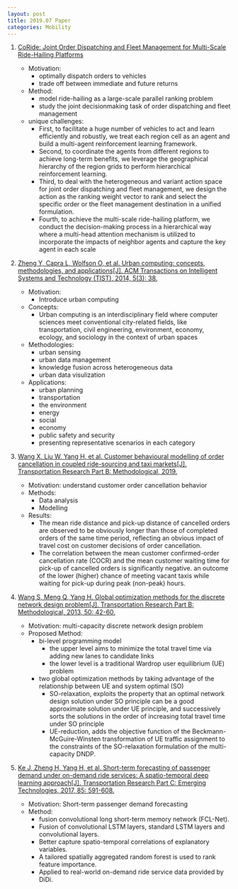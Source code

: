 ```yaml
---
layout: post
title: 2019.07 Paper
categories: Mobility
---
```


1. [CoRide: Joint Order Dispatching and Fleet Management for Multi-Scale Ride-Hailing Platforms](https://arxiv.org/pdf/1905.11353.pdf)

    - Motivation: 
        - optimally dispatch orders to vehicles 
        - trade off between immediate and future returns
    - Method:
        - model ride-hailing as a large-scale parallel ranking problem
        -  study the joint decisionmaking task of order dispatching and fleet management
    - unique challenges:
        - First, to facilitate a huge number of vehicles to act and learn efficiently and robustly, we treat each region cell as an agent and build a multi-agent reinforcement learning framework.
        - Second, to coordinate the agents from different regions to achieve long-term benefits, we leverage the geographical hierarchy of the region grids to perform hierarchical reinforcement learning. 
        - Third, to deal with the heterogeneous and variant action space for joint order dispatching and fleet management, we design the action as the ranking weight vector to rank and select the specific order or the fleet management destination in a unified formulation. 
        - Fourth, to achieve the multi-scale ride-hailing platform, we conduct the decision-making process in a hierarchical way where a multi-head attention mechanism is utilized to incorporate the impacts of neighbor agents and capture the key agent in each scale

2. [Zheng Y, Capra L, Wolfson O, et al. Urban computing: concepts, methodologies, and applications[J]. ACM Transactions on Intelligent Systems and Technology (TIST), 2014, 5(3): 38.](https://www.microsoft.com/en-us/research/wp-content/uploads/2016/02/UrbanComputing-zheng-tist2014.pdf)

    - Motivation:
        - Introduce urban computing
    - Concepts:
        - Urban computing is an interdisciplinary field where computer sciences meet conventional city-related fields, like transportation, civil engineering, environment, economy, ecology, and sociology in the context of urban spaces
    - Methodologies:
        - urban sensing
        - urban data management
        - knowledge fusion across heterogeneous data
        - urban data visulization
    - Applications:
        - urban planning
        - transportation
        - the environment
        - energy
        - social
        - economy
        - public safety and security
        - presenting representative scenarios in each category

3. [Wang X, Liu W, Yang H, et al. Customer behavioural modelling of order cancellation in coupled ride-sourcing and taxi markets[J]. Transportation Research Part B: Methodological, 2019.](https://www.sciencedirect.com/science/article/pii/S0191261518311330)

    - Motivation: understand customer order cancellation behavior
    - Methods:
        - Data analysis
        - Modelling
    - Results:
        - The mean ride distance and pick-up distance of cancelled orders are observed to be obviously longer than those of completed orders of the same time period, reflecting an obvious impact of travel cost on customer decisions of order cancellation. 
        - The correlation between the mean customer confirmed-order cancellation rate (COCR) and the mean customer waiting time for pick-up of cancelled orders is significantly negative. an outcome of the lower (higher) chance of meeting vacant taxis while waiting for pick-up during peak (non-peak) hours.

4. [Wang S, Meng Q, Yang H. Global optimization methods for the discrete network design problem[J]. Transportation Research Part B: Methodological, 2013, 50: 42-60.](https://www-sciencedirect-com.ezproxy.cityu.edu.hk/science/article/pii/S0191261513000179)

    - Motivation: multi-capacity discrete network design problem
    - Proposed Method: 
        - bi-level programming model
            - the upper level aims to minimize the total travel time via adding new lanes to candidate links
            - the lower level is a traditional Wardrop user equilibrium (UE) problem
        -  two global optimization methods by taking advantage of the relationship between UE and system optimal (SO)
            - SO-relaxation, exploits the property that an optimal network design solution under SO principle can be a good approximate solution under UE principle, and successively sorts the solutions in the order of increasing total travel time under SO principle
            - UE-reduction, adds the objective function of the Beckmann-McGuire-Winsten transformation of UE traffic assignment to the constraints of the SO-relaxation formulation of the multi-capacity DNDP.

5. [Ke J, Zheng H, Yang H, et al. Short-term forecasting of passenger demand under on-demand ride services: A spatio-temporal deep learning approach[J]. Transportation Research Part C: Emerging Technologies, 2017, 85: 591-608.](https://www.sciencedirect.com/science/article/pii/S0968090X17302899)

    - Motivation: Short-term passenger demand forecasting
    - Method: 
        - fusion convolutional long short-term memory network (FCL-Net). 
        - Fusion of convolutional LSTM layers, standard LSTM layers and convolutional layers. 
        - Better capture spatio-temporal correlations of explanatory variables.
        - A tailored spatially aggregated random forest is used to rank feature importance.
        - Applied to real-world on-demand ride service data provided by DiDi.
    